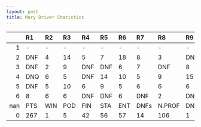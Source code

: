```yaml
---
layout: post 
title: Mary Driver Statistics
--- 
```


|     | R1   | R2   | R3   | R4   | R5   | R6   | R7   | R8     | R9   | R10   | R11   | R12   | Points   | Pos   |
|----:|:-----|:-----|:-----|:-----|:-----|:-----|:-----|:-------|:-----|:------|:------|:------|:---------|:------|
|   1 | -    | -    | -    | -    | -    | -    | -    | -      | -    | -     | -     | -     | nan      | nan   |
|   2 | DNF  | 4    | 14   | 5    | 7    | 18   | 8    | 3      | DNF  | 4     | 8     | 3     | nan      | nan   |
|   3 | DNF  | 2    | 9    | DNF  | DNF  | 6    | 7    | DNF    | 8    | DNF   | DNF   | 9     | nan      | nan   |
|   4 | DNQ  | 6    | 5    | DNF  | 14   | 10   | 5    | 9      | 15   | 6     | 1     | 5     | nan      | nan   |
|   5 | DNF  | 5    | 10   | 6    | 9    | 5    | 6    | 6      | 6    | 5     | 9     | 13    | 0.0      | 48.0  |
|   6 | 8    | 6    | 6    | DNF  | DNF  | 6    | DNF  | 2      | DNF  | nan   | nan   | nan   | 0.0      | 55.0  |
| nan | PTS  | WIN  | POD  | FIN  | STA  | ENT  | DNFs | N.PROF | DNQ  | %FIN  | PPR   | BST   | CHA      | RNK   |
|   0 | 267  | 1    | 5    | 42   | 56   | 57   | 14   | 106    | 1    | 75.0  | 4.68  | 1     | 0.0      | 9.0   |